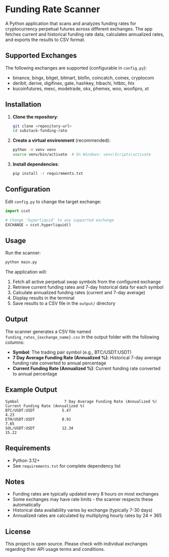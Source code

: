 # Funding Rate Scanner

A Python application that scans and analyzes funding rates for cryptocurrency perpetual futures across different exchanges. The app fetches current and historical funding rate data, calculates annualized rates, and exports the results to CSV format.

## Supported Exchanges

The following exchanges are supported (configurable in `config.py`):

- binance, bingx, bitget, bitmart, blofin, coincatch, coinex, cryptocom
- deribit, derive, digifinex, gate, hashkey, hibachi, hitbtc, htx
- kucoinfutures, mexc, modetrade, okx, phemex, woo, woofipro, xt

## Installation

1. **Clone the repository**:
   ```bash
   git clone <repository-url>
   cd substack-funding-rate
   ```

2. **Create a virtual environment** (recommended):
   ```bash
   python -m venv venv
   source venv/bin/activate  # On Windows: venv\Scripts\activate
   ```

3. **Install dependencies**:
   ```bash
   pip install -r requirements.txt
   ```

## Configuration

Edit `config.py` to change the target exchange:

```python
import ccxt

# Change 'hyperliquid' to any supported exchange
EXCHANGE = ccxt.hyperliquid()
```

## Usage

Run the scanner:

```bash
python main.py
```

The application will:
1. Fetch all active perpetual swap symbols from the configured exchange
2. Retrieve current funding rates and 7-day historical data for each symbol
3. Calculate annualized funding rates (current and 7-day average)
4. Display results in the terminal
5. Save results to a CSV file in the `output/` directory

## Output

The scanner generates a CSV file named `funding_rates_{exchange_name}.csv` in the output folder with the following columns:

- **Symbol**: The trading pair symbol (e.g., BTC/USDT:USDT)
- **7 Day Average Funding Rate (Annualized %)**: Historical 7-day average funding rate converted to annual percentage
- **Current Funding Rate (Annualized %)**: Current funding rate converted to annual percentage

## Example Output

```
Symbol                    7 Day Average Funding Rate (Annualized %)    Current Funding Rate (Annualized %)
BTC/USDT:USDT            5.47                                          4.23
ETH/USDT:USDT            8.91                                          7.65
SOL/USDT:USDT            12.34                                         15.22
```

## Requirements

- Python 3.12+
- See `requirements.txt` for complete dependency list

## Notes

- Funding rates are typically updated every 8 hours on most exchanges
- Some exchanges may have rate limits - the scanner respects these automatically
- Historical data availability varies by exchange (typically 7-30 days)
- Annualized rates are calculated by multiplying hourly rates by 24 × 365

## License

This project is open source. Please check with individual exchanges regarding their API usage terms and conditions.
